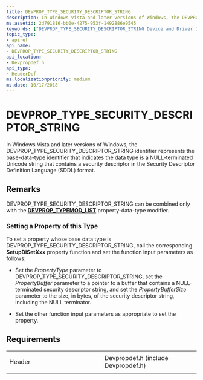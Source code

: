 ```yaml
---
title: DEVPROP_TYPE_SECURITY_DESCRIPTOR_STRING
description: In Windows Vista and later versions of Windows, the DEVPROP_TYPE_SECURITY_DESCRIPTOR_STRING identifier represents the base-data-type identifier that indicates the data type is a NULL-terminated Unicode string that contains a security descriptor in the Security Descriptor Definition Language (SDDL) format.
ms.assetid: 2d791816-bb0e-4275-953f-1492886e9545
keywords: ["DEVPROP_TYPE_SECURITY_DESCRIPTOR_STRING Device and Driver Installation"]
topic_type:
- apiref
api_name:
- DEVPROP_TYPE_SECURITY_DESCRIPTOR_STRING
api_location:
- Devpropdef.h
api_type:
- HeaderDef
ms.localizationpriority: medium
ms.date: 10/17/2018
---
```


# DEVPROP_TYPE_SECURITY_DESCRIPTOR_STRING


In Windows Vista and later versions of Windows, the DEVPROP_TYPE_SECURITY_DESCRIPTOR_STRING identifier represents the base-data-type identifier that indicates the data type is a NULL-terminated Unicode string that contains a security descriptor in the Security Descriptor Definition Language (SDDL) format.

Remarks
-------

DEVPROP_TYPE_SECURITY_DESCRIPTOR_STRING can be combined only with the [**DEVPROP_TYPEMOD_LIST**](devprop-typemod-list.md) property-data-type modifier.

### Setting a Property of this Type

To set a property whose base data type is DEVPROP_TYPE_SECURITY_DESCRIPTOR_STRING, call the corresponding **SetupDiSet*Xxx*** property function and set the function input parameters as follows:

-   Set the *PropertyType* parameter to DEVPROP_TYPE_SECURITY_DESCRIPTOR_STRING, set the *PropertyBuffer* parameter to a pointer to a buffer that contains a NULL-terminated security descriptor string, and set the *PropertyBufferSize* parameter to the size, in bytes, of the security descriptor string, including the NULL terminator.

-   Set the other function input parameters as appropriate to set the property.

Requirements
------------

<table>
<colgroup>
<col width="50%" />
<col width="50%" />
</colgroup>
<tbody>
<tr class="odd">
<td align="left"><p>Header</p></td>
<td align="left">Devpropdef.h (include Devpropdef.h)</td>
</tr>
</tbody>
</table>

 

 





